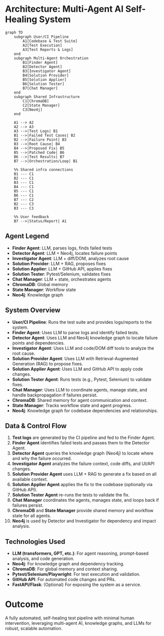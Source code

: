 # Architecture: Multi-Agent AI Self-Healing System

```mermaid
graph TD
    subgraph User/CI Pipeline
        A1[Codebase & Test Suite]
        A2[Test Execution]
        A3[Test Reports & Logs]
    end
    subgraph Multi-Agent Orchestration
        B1[Finder Agent]
        B2[Detector Agent]
        B3[Investigator Agent]
        B4[Solution Provider]
        B5[Solution Applier]
        B6[Solution Tester]
        B7[Chat Manager]
    end
    subgraph Shared Infrastructure
        C1[ChromaDB]
        C2[State Manager]
        C3[Neo4j]
    end

    A1 --> A2
    A2 --> A3
    A3 -->|Test Logs| B1
    B1 -->|Failed Test Cases| B2
    B2 -->|Failure Point| B3
    B3 -->|Root Cause| B4
    B4 -->|Proposed Fix| B5
    B5 -->|Patched Code| B6
    B6 -->|Test Results| B7
    B7 -->|Orchestration/Loop| B1

    %% Shared infra connections
    B1 --- C1
    B2 --- C1
    B3 --- C1
    B4 --- C1
    B5 --- C1
    B6 --- C1
    B7 --- C2
    B2 --- C3
    B3 --- C3

    %% User feedback
    B7 -->|Status/Report| A1
```

## Agent Legend
- **Finder Agent**: LLM, parses logs, finds failed tests
- **Detector Agent**: LLM + Neo4j, locates failure points
- **Investigator Agent**: LLM + diff/DOM, analyzes root cause
- **Solution Provider**: LLM + RAG, proposes fixes
- **Solution Applier**: LLM + GitHub API, applies fixes
- **Solution Tester**: Pytest/Selenium, validates fixes
- **Chat Manager**: LLM + state, orchestrates agents
- **ChromaDB**: Global memory
- **State Manager**: Workflow state
- **Neo4j**: Knowledge graph

## System Overview
- **User/CI Pipeline**: Runs the test suite and provides logs/reports to the system.
- **Finder Agent**: Uses LLM to parse logs and identify failed tests.
- **Detector Agent**: Uses LLM and Neo4j knowledge graph to locate failure points and dependencies.
- **Investigator Agent**: Uses LLM and code/DOM diff tools to analyze the root cause.
- **Solution Provider Agent**: Uses LLM with Retrieval-Augmented Generation (RAG) to propose fixes.
- **Solution Applier Agent**: Uses LLM and GitHub API to apply code changes.
- **Solution Tester Agent**: Runs tests (e.g., Pytest, Selenium) to validate fixes.
- **Chat Manager**: Uses LLM to coordinate agents, manage state, and handle backpropagation if failures persist.
- **ChromaDB**: Shared memory for agent communication and context.
- **State Manager**: Tracks workflow state and agent progress.
- **Neo4j**: Knowledge graph for codebase dependencies and relationships.

## Data & Control Flow
1. **Test logs** are generated by the CI pipeline and fed to the Finder Agent.
2. **Finder Agent** identifies failed tests and passes them to the Detector Agent.
3. **Detector Agent** queries the knowledge graph (Neo4j) to locate where and why the failure occurred.
4. **Investigator Agent** analyzes the failure context, code diffs, and UI/API changes.
5. **Solution Provider Agent** uses LLM + RAG to generate a fix based on all available context.
6. **Solution Applier Agent** applies the fix to the codebase (optionally via GitHub API).
7. **Solution Tester Agent** re-runs the tests to validate the fix.
8. **Chat Manager** coordinates the agents, manages state, and loops back if failures persist.
9. **ChromaDB** and **State Manager** provide shared memory and workflow state for all agents.
10. **Neo4j** is used by Detector and Investigator for dependency and impact analysis.

## Technologies Used
- **LLM (transformers, GPT, etc.)**: For agent reasoning, prompt-based analysis, and code generation.
- **Neo4j**: For knowledge graph and dependency tracking.
- **ChromaDB**: For global memory and context sharing.
- **Pytest/Selenium/Playwright**: For test execution and validation.
- **GitHub API**: For automated code changes and PRs.
- **FastAPI/Flask**: (Optional) For exposing the system as a service.

# Outcome
A fully automated, self-healing test pipeline with minimal human intervention, leveraging multi-agent AI, knowledge graphs, and LLMs for robust, scalable automation.